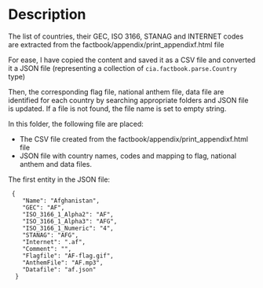 # Description

The list of countries, their GEC, ISO 3166, STANAG and INTERNET codes are extracted from the factbook/appendix/print_appendixf.html file

For ease, I have copied the content and saved it as a CSV file and converted it a JSON file (representing a collection of ` cia.factbook.parse.Country ` type)

Then, the corresponding flag file, national anthem file, data file are identified for each country by searching appropriate folders and JSON file is updated. If a file is not found, the file name is set to empty string.

In this folder, the following file are placed:

+ The CSV file created from the factbook/appendix/print_appendixf.html file
+ JSON file with country names, codes and mapping to flag, national anthem and data files.

The first entity in the JSON file:
```
 {
    "Name": "Afghanistan",
    "GEC": "AF",
    "ISO_3166_1_Alpha2": "AF",
    "ISO_3166_1_Alpha3": "AFG",
    "ISO_3166_1_Numeric": "4",
    "STANAG": "AFG",
    "Internet": ".af",
    "Comment": "",
    "Flagfile": "AF-flag.gif",
    "AnthemFile": "AF.mp3",
    "Datafile": "af.json"
  }
```

